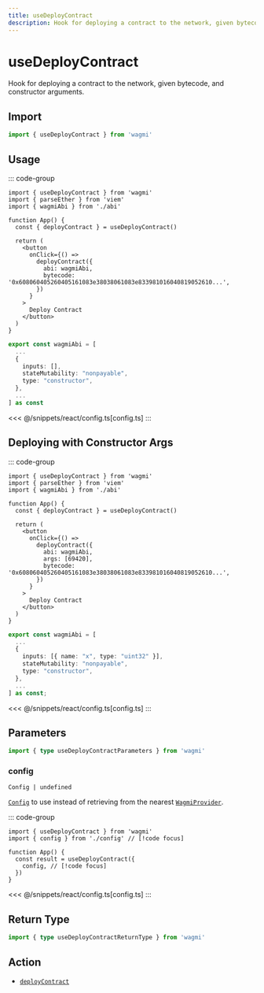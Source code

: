 ```yaml
---
title: useDeployContract
description: Hook for deploying a contract to the network, given bytecode & constructor arguments.
---
```


<script setup>
const packageName = 'wagmi'
const actionName = 'deployContract'
const typeName = 'DeployContract'
const mutate = 'deployContract'
const TData = 'DeployContractData'
const TError = 'DeployContractErrorType'
const TVariables = 'DeployContractVariables'
</script>

# useDeployContract <Badge text="viem@>=2.8.18" />

Hook for deploying a contract to the network, given bytecode, and constructor arguments.

## Import

```ts
import { useDeployContract } from 'wagmi'
```

## Usage

::: code-group
```tsx [index.tsx]
import { useDeployContract } from 'wagmi'
import { parseEther } from 'viem'
import { wagmiAbi } from './abi'

function App() {
  const { deployContract } = useDeployContract()

  return (
    <button
      onClick={() =>
        deployContract({
          abi: wagmiAbi,
          bytecode: '0x608060405260405161083e38038061083e833981016040819052610...',
        })
      }
    >
      Deploy Contract
    </button>
  )
}
```
```ts [abi.ts]
export const wagmiAbi = [
  ...
  {
    inputs: [],
    stateMutability: "nonpayable",
    type: "constructor",
  },
  ...
] as const
```
<<< @/snippets/react/config.ts[config.ts]
:::

## Deploying with Constructor Args

::: code-group
```tsx [index.tsx]
import { useDeployContract } from 'wagmi'
import { parseEther } from 'viem'
import { wagmiAbi } from './abi'

function App() {
  const { deployContract } = useDeployContract()

  return (
    <button
      onClick={() =>
        deployContract({
          abi: wagmiAbi,
          args: [69420],
          bytecode: '0x608060405260405161083e38038061083e833981016040819052610...',
        })
      }
    >
      Deploy Contract
    </button>
  )
}
```
```ts [abi.ts]
export const wagmiAbi = [
  ...
  {
    inputs: [{ name: "x", type: "uint32" }],
    stateMutability: "nonpayable",
    type: "constructor",
  },
  ...
] as const;
```
<<< @/snippets/react/config.ts[config.ts]
:::

## Parameters

```ts
import { type useDeployContractParameters } from 'wagmi'
```

### config

`Config | undefined`

[`Config`](/react/api/createConfig#config) to use instead of retrieving from the nearest [`WagmiProvider`](/react/api/WagmiProvider).

::: code-group
```tsx [index.tsx]
import { useDeployContract } from 'wagmi'
import { config } from './config' // [!code focus]

function App() {
  const result = useDeployContract({
    config, // [!code focus]
  })
}
```
<<< @/snippets/react/config.ts[config.ts]
:::

<!--@include: @shared/mutation-options.md-->

## Return Type

```ts
import { type useDeployContractReturnType } from 'wagmi'
```

<!--@include: @shared/mutation-result.md-->

<!--@include: @shared/mutation-imports.md-->

## Action

- [`deployContract`](/core/api/actions/deployContract)
